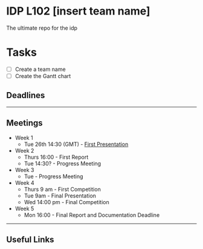 # IDP L102 [insert team name]
The ultimate repo for the idp

# Tasks
- [ ] Create a team name
- [ ] Create the Gantt chart

## Deadlines

---
## Meetings
- Week 1
  - Tue 26th 14:30 (GMT) - [First Presentation](https://docs.google.com/presentation/d/1Jz8pw5dtujUt2GG7nFzDspJj2hsbr5QpLF5pbWbA2lo/edit#slide=id.gb7adb26c31_0_31)
- Week 2
  - Thurs 16:00 - First Report
  - Tue 14:30? - Progress Meeting
- Week 3
  - Tue - Progress Meeting
- Week 4
  - Thurs 9 am - First Competition
  - Tue 9am - Final Presentation
  - Wed 14:00 pm - Final Competition
- Week 5
  - Mon 16:00 - Final Report and Documentation Deadline

---

## Useful Links
